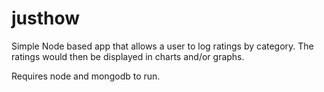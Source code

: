 justhow
=======

Simple Node based app that allows a user to log ratings by category. The ratings would then 
be displayed in charts and/or graphs.

Requires node and mongodb to run.
